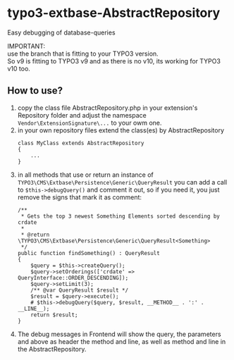 # typo3-extbase-AbstractRepository
Easy debugging of database-queries

IMPORTANT:  
use the branch that is fitting to your TYPO3 version.  
So v9 is fitting to TYPO3 v9 and as there is no v10, its working for TYPO3 v10 too.

## How to use?
 1. copy the class file AbstractRepository.php in your extension's Repository folder
    and adjust the namespace `Vendor\ExtensionSignature\...` to your owm one.
 2. in your own repository files extend the class(es) by AbstractRepository
    ```
    class MyClass extends AbstractRepository
    {
        ...
    }
    ```
 3. in all methods that use or return an instance of
    `TYPO3\CMS\Extbase\Persistence\Generic\QueryResult` you can add a call to
    `$this->debugQuery()` and comment it out, so if you need it, you just remove the
    signs that mark it as comment:
    ```
    /**
     * Gets the top 3 newest Something Elements sorted descending by crdate
     *
     * @return \TYPO3\CMS\Extbase\Persistence\Generic\QueryResult<Something>
     */
    public function findSomething() : QueryResult
    {
        $query = $this->createQuery();
        $query->setOrderings(['crdate' => QueryInterface::ORDER_DESCENDING]);
        $query->setLimit(3);
        /** @var QueryResult $result */
        $result = $query->execute();
        # $this->debugQuery($query, $result, __METHOD__ . ':' . __LINE__);
        return $result;
    }
    ```
 4. The debug messages in Frontend will show the query, the parameters and above
    as header the method and line, as well as method and line in the AbstractRepository.
